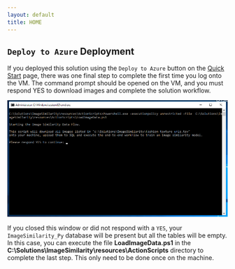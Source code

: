 ```yaml
---
layout: default
title: HOME
---
```


## `Deploy to Azure` Deployment

If you deployed this solution using the `Deploy to Azure` button on the [Quick Start](quick.html) page, there was one final step to complete the first time you log onto the VM. The command prompt should be opened on the VM, and you must respond YES to download images and complete the solution workflow.

<img src="images/prompt.png" > 

If you closed this window or did not respond with a `YES`, your `ImageSimilarity_Py` database will be present but all the tables will be empty. In this case, you can execute the file **LoadImageData.ps1** in the **C:\Solutions\ImageSimilarity\resources\ActionScripts** directory to complete the last step.  This only need to be done once on the machine.